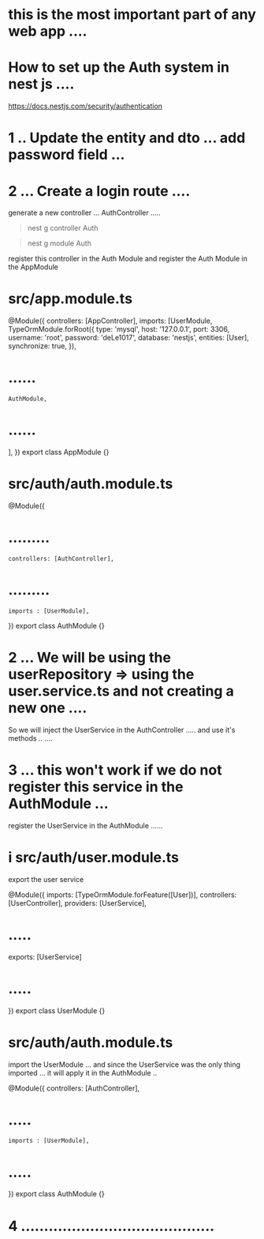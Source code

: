 # this is the most important part of any web app .... 

# How to set up the Auth system  in nest js .... 
https://docs.nestjs.com/security/authentication


# 1 .. Update the entity and dto  ... add password field ...




# 2 ... Create a login route .... 

generate a new controller ... AuthController .....

>nest g controller Auth 

>nest g module Auth   

register this controller in the Auth Module and register the Auth Module in the AppModule

# src/app.module.ts

@Module({
  controllers: [AppController],
  imports: [UserModule,
    TypeOrmModule.forRoot({
      type: 'mysql',
      host: '127.0.0.1',
      port: 3306,
      username: 'root',
      password: 'deLe1017',
      database: 'nestjs',
      entities: [User],
      synchronize: true,
    }),
# ......
    AuthModule,
# ......
  ],
})
export class AppModule {}


# src/auth/auth.module.ts

@Module({
# .........
    controllers: [AuthController],
# ......... 
    imports : [UserModule],
})
export class AuthModule {}


# 2 ... We will be using the userRepository => using the user.service.ts and not creating a new one ....

So we will inject the UserService in the AuthController ..... and use it's methods .. .... 



# 3 ... this won't work if we do not register this service in the AuthModule ... 

register the UserService in the AuthModule ...... 

# i src/auth/user.module.ts 
export the user service 

@Module({
  imports: [TypeOrmModule.forFeature([User])],
  controllers: [UserController],
  providers: [UserService],
# .....
  exports: [UserService]
# .....
})
export class UserModule {}


# src/auth/auth.module.ts 
import the UserModule ... and since the UserService was the only thing imported ... it will apply it in the AuthModule ..

@Module({
    controllers: [AuthController], 
# .....
    imports : [UserModule],
# .....
})
export class AuthModule {}


# 4 ..........................................









